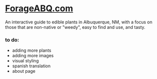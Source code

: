 # [ForageABQ.com](www.forageabq.com)

An interactive guide to edible plants in Albuquerque, NM, with a focus on those that are non-native or "weedy", easy to find and use, and tasty.

### to do:

- adding more plants
- adding more images
- visual styling
- spanish translation
- about page
